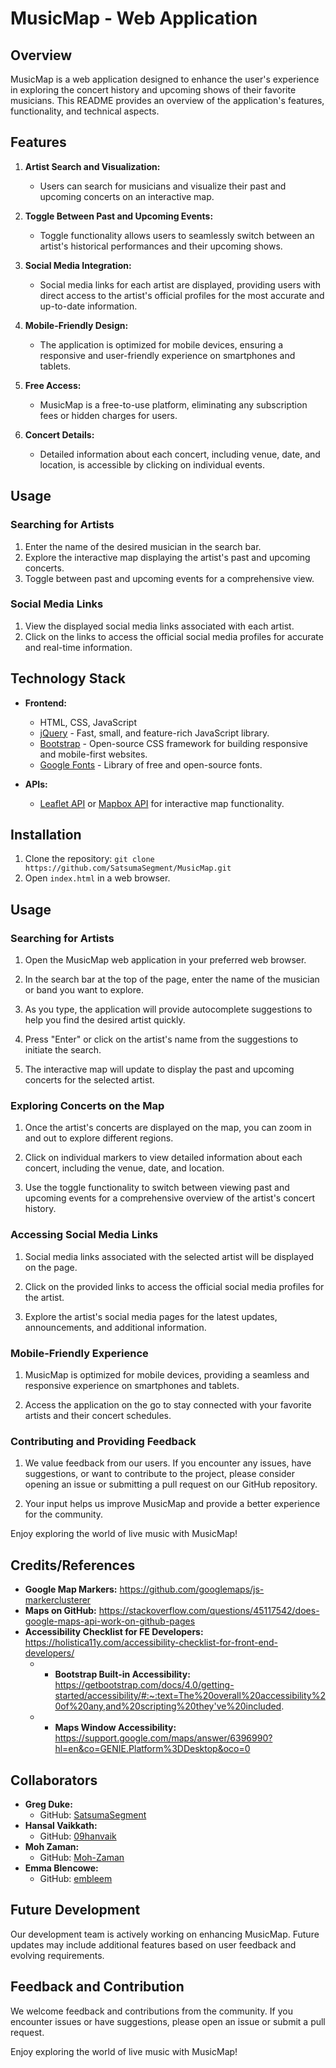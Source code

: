 # MusicMap - Web Application

## Overview

MusicMap is a web application designed to enhance the user's experience in exploring the concert history and upcoming shows of their favorite musicians. This README provides an overview of the application's features, functionality, and technical aspects.

## Features

1. **Artist Search and Visualization:**
   - Users can search for musicians and visualize their past and upcoming concerts on an interactive map.

2. **Toggle Between Past and Upcoming Events:**
   - Toggle functionality allows users to seamlessly switch between an artist's historical performances and their upcoming shows.

3. **Social Media Integration:**
   - Social media links for each artist are displayed, providing users with direct access to the artist's official profiles for the most accurate and up-to-date information.

4. **Mobile-Friendly Design:**
   - The application is optimized for mobile devices, ensuring a responsive and user-friendly experience on smartphones and tablets.

5. **Free Access:**
   - MusicMap is a free-to-use platform, eliminating any subscription fees or hidden charges for users.

6. **Concert Details:**
   - Detailed information about each concert, including venue, date, and location, is accessible by clicking on individual events.

## Usage

### Searching for Artists

1. Enter the name of the desired musician in the search bar.
2. Explore the interactive map displaying the artist's past and upcoming concerts.
3. Toggle between past and upcoming events for a comprehensive view.

### Social Media Links

1. View the displayed social media links associated with each artist.
2. Click on the links to access the official social media profiles for accurate and real-time information.

## Technology Stack

- **Frontend:**
  - HTML, CSS, JavaScript
  - [jQuery](https://jquery.com/) - Fast, small, and feature-rich JavaScript library.
  - [Bootstrap](https://getbootstrap.com/) - Open-source CSS framework for building responsive and mobile-first websites.
  - [Google Fonts](https://fonts.google.com/) - Library of free and open-source fonts.

- **APIs:**
  - [Leaflet API](https://leafletjs.com/) or [Mapbox API](https://www.mapbox.com/) for interactive map functionality.

## Installation

1. Clone the repository: `git clone https://github.com/SatsumaSegment/MusicMap.git`
2. Open `index.html` in a web browser.

## Usage

### Searching for Artists

1. Open the MusicMap web application in your preferred web browser.

2. In the search bar at the top of the page, enter the name of the musician or band you want to explore.

3. As you type, the application will provide autocomplete suggestions to help you find the desired artist quickly.

4. Press "Enter" or click on the artist's name from the suggestions to initiate the search.

5. The interactive map will update to display the past and upcoming concerts for the selected artist.

### Exploring Concerts on the Map

1. Once the artist's concerts are displayed on the map, you can zoom in and out to explore different regions.

2. Click on individual markers to view detailed information about each concert, including the venue, date, and location.

3. Use the toggle functionality to switch between viewing past and upcoming events for a comprehensive overview of the artist's concert history.

### Accessing Social Media Links

1. Social media links associated with the selected artist will be displayed on the page.

2. Click on the provided links to access the official social media profiles for the artist.

3. Explore the artist's social media pages for the latest updates, announcements, and additional information.

### Mobile-Friendly Experience

1. MusicMap is optimized for mobile devices, providing a seamless and responsive experience on smartphones and tablets.

2. Access the application on the go to stay connected with your favorite artists and their concert schedules.

### Contributing and Providing Feedback

1. We value feedback from our users. If you encounter any issues, have suggestions, or want to contribute to the project, please consider opening an issue or submitting a pull request on our GitHub repository.

2. Your input helps us improve MusicMap and provide a better experience for the community.

Enjoy exploring the world of live music with MusicMap!


## Credits/References

* **Google Map Markers:** https://github.com/googlemaps/js-markerclusterer
* **Maps on GitHub:** https://stackoverflow.com/questions/45117542/does-google-maps-api-work-on-github-pages
* **Accessibility Checklist for FE Developers:** https://holistica11y.com/accessibility-checklist-for-front-end-developers/
    * * **Bootstrap Built-in Accessibility:** https://getbootstrap.com/docs/4.0/getting-started/accessibility/#:~:text=The%20overall%20accessibility%20of%20any,and%20scripting%20they've%20included.
    * * **Maps Window Accessibility:** https://support.google.com/maps/answer/6396990?hl=en&co=GENIE.Platform%3DDesktop&oco=0

## Collaborators

* **Greg Duke:**
  - GitHub: [SatsumaSegment](https://github.com/SatsumaSegment)
* **Hansal Vaikkath:**
  - GitHub: [09hanvaik](https://github.com/09hanvaik)
* **Moh Zaman:**
  - GitHub: [Moh-Zaman](https://github.com/Moh-Zaman)
* **Emma Blencowe:**
  - GitHub: [embleem](https://github.com/embleem)

## Future Development

Our development team is actively working on enhancing MusicMap. Future updates may include additional features based on user feedback and evolving requirements.

## Feedback and Contribution

We welcome feedback and contributions from the community. If you encounter issues or have suggestions, please open an issue or submit a pull request.

Enjoy exploring the world of live music with MusicMap!
